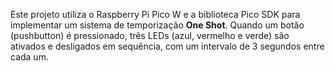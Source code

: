 Este projeto utiliza o Raspberry Pi Pico W e a biblioteca Pico SDK para implementar um sistema de temporização **One Shot**. Quando um botão (pushbutton) é pressionado, três LEDs (azul, vermelho e verde) são ativados e desligados em sequência, com um intervalo de 3 segundos entre cada um.

